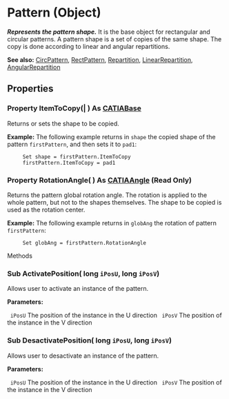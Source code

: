 # Pattern (Object)

**_Represents the pattern shape._**
It is the base object for rectangular and circular patterns. A pattern shape is a set of copies of the same shape. The copy is done according to linear and angular repartitions.

**See also:**      [CircPattern](../PartInterfaces/interface_CircPattern_26301.md), [RectPattern](../PartInterfaces/interface_RectPattern_26504.md), [Repartition](../PartInterfaces/interface_Repartition_27263.md), [LinearRepartition](../PartInterfaces/interface_LinearRepartition_62934.md), [AngularRepartition](../PartInterfaces/interface_AngularRepartition_70628.md)

## Properties

### Property **ItemToCopy**(| ) As [CATIABase](../System/interface_AnyObject_17321.md)

   Returns or sets the shape to be copied.

**Example:**     The following example returns in `shape` the copied shape of the pattern `firstPattern`, and then sets it to `pad1`:

```VBScript
     Set shape = firstPattern.ItemToCopy
     firstPattern.ItemToCopy = pad1

```

### Property **RotationAngle**( ) As [CATIAAngle](../KnowledgeInterfaces/interface_Angle_5497.md) (Read Only)

   Returns the pattern global rotation angle. The rotation is applied to the whole pattern, but not to the shapes themselves. The shape to be copied is used as the rotation center.

**Example:**     The following example returns in `globAng` the rotation of pattern `firstPattern`:

```VBScript
     Set globAng = firstPattern.RotationAngle

```

Methods

### Sub **ActivatePosition**( long  `iPosU`,  long  `iPosV`)

   Allows user to activate an instance of the pattern.

**Parameters:**

` iPosU`      The position of the instance in the U direction
` iPosV`      The position of the instance in the V direction

### Sub **DesactivatePosition**( long  `iPosU`,  long  `iPosV`)

   Allows user to desactivate an instance of the pattern.

**Parameters:**

` iPosU`      The position of the instance in the U direction
` iPosV`      The position of the instance in the V direction